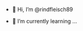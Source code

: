 - 👋 Hi, I’m @rindfleisch89

- 🌱 I’m currently learning ...

<!---
rindfleisch89/rindfleisch89 is a ✨ special ✨ repository because its `README.md` (this file) appears on your GitHub profile.
You can click the Preview link to take a look at your changes.
--->
